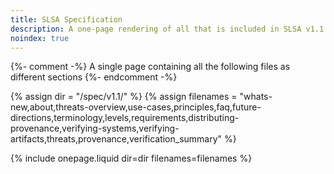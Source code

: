 ```yaml
---
title: SLSA Specification
description: A one-page rendering of all that is included in SLSA v1.1.
noindex: true
---
```

{%- comment -%}
A single page containing all the following files as different sections
{%- endcomment -%}

{% assign dir = "/spec/v1.1/" %}
{% assign filenames = "whats-new,about,threats-overview,use-cases,principles,faq,future-directions,terminology,levels,requirements,distributing-provenance,verifying-systems,verifying-artifacts,threats,provenance,verification_summary" %}

{% include onepage.liquid dir=dir filenames=filenames %}
